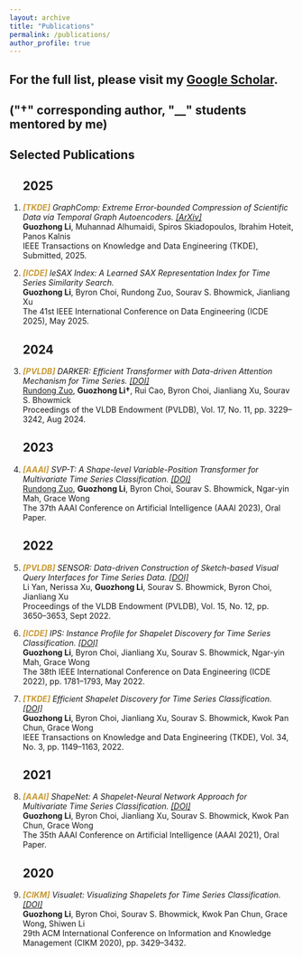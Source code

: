 ```yaml
---
layout: archive
title: "Publications"
permalink: /publications/
author_profile: true
---
```


## For the full list, please visit my <a href="https://scholar.google.com/citations?user=xr_cyAgAAAAJ&hl=en&authuser=2" target="_blank" rel="noopener noreferrer">Google Scholar</a>.

## ("†" corresponding author, "__" students mentored by me)
<!-- "*" equal contribution, -->

<h2>Selected Publications</h2>

<ol>

<h2>2025</h2>

<li><p><i><b style="color: #C89933">[TKDE]</b> GraphComp: Extreme Error-bounded Compression of Scientific Data via Temporal Graph Autoencoders. <a href="https://arxiv.org/abs/2505.06316">[ArXiv]</a></i><br>
<b>Guozhong Li</b>, Muhannad Alhumaidi, Spiros Skiadopoulos, Ibrahim Hoteit, Panos Kalnis<br>
IEEE Transactions on Knowledge and Data Engineering (TKDE), Submitted, 2025.</p></li>

<li><p><i><b style="color: #C89933">[ICDE]</b> leSAX Index: A Learned SAX Representation Index for Time Series Similarity Search.</i><br>
<b>Guozhong Li</b>, Byron Choi, Rundong Zuo, Sourav S. Bhowmick, Jianliang Xu<br>
The 41st IEEE International Conference on Data Engineering (ICDE 2025), May 2025.</p></li>

<h2>2024</h2>

<li><p><i><b style="color: #C89933">[PVLDB]</b> DARKER: Efficient Transformer with Data-driven Attention Mechanism for Time Series. <a href="https://doi.org/10.14778/3681954.3681996">[DOI]</a></i><br>
<u>Rundong Zuo</u>, <b>Guozhong Li†</b>, Rui Cao, Byron Choi, Jianliang Xu, Sourav S. Bhowmick<br>
Proceedings of the VLDB Endowment (PVLDB), Vol. 17, No. 11, pp. 3229–3242, Aug 2024.</p></li>

<h2>2023</h2>

<li><p><i><b style="color: #C89933">[AAAI]</b> SVP-T: A Shape-level Variable-Position Transformer for Multivariate Time Series Classification. <a href="https://doi.org/10.1609/aaai.v37i9.26359">[DOI]</a></i><br>
<u>Rundong Zuo</u>, <b>Guozhong Li</b>, Byron Choi, Sourav S. Bhowmick, Ngar-yin Mah, Grace Wong<br>
The 37th AAAI Conference on Artificial Intelligence (AAAI 2023), Oral Paper.</p></li>

<h2>2022</h2>

<li><p><i><b style="color: #C89933">[PVLDB]</b> SENSOR: Data-driven Construction of Sketch-based Visual Query Interfaces for Time Series Data. <a href="https://doi.org/10.14778/3554821.3554866">[DOI]</a></i><br>
Li Yan, Nerissa Xu, <b>Guozhong Li</b>, Sourav S. Bhowmick, Byron Choi, Jianliang Xu<br>
Proceedings of the VLDB Endowment (PVLDB), Vol. 15, No. 12, pp. 3650–3653, Sept 2022.</p></li>

<li><p><i><b style="color: #C89933">[ICDE]</b> IPS: Instance Profile for Shapelet Discovery for Time Series Classification. <a href="https://doi.org/10.1109/ICDE53745.2022.00179">[DOI]</a></i><br>
<b>Guozhong Li</b>, Byron Choi, Jianliang Xu, Sourav S. Bhowmick, Ngar-yin Mah, Grace Wong<br>
The 38th IEEE International Conference on Data Engineering (ICDE 2022), pp. 1781–1793, May 2022.</p></li>

<li><p><i><b style="color: #C89933">[TKDE]</b> Efficient Shapelet Discovery for Time Series Classification. <a href="https://doi.org/10.1109/TKDE.2020.2995870">[DOI]</a></i><br>
<b>Guozhong Li</b>, Byron Choi, Jianliang Xu, Sourav S. Bhowmick, Kwok Pan Chun, Grace Wong<br>
IEEE Transactions on Knowledge and Data Engineering (TKDE), Vol. 34, No. 3, pp. 1149–1163, 2022.</p></li>

<h2>2021</h2>

<li><p><i><b style="color: #C89933">[AAAI]</b> ShapeNet: A Shapelet-Neural Network Approach for Multivariate Time Series Classification. <a href="https://doi.org/10.1609/aaai.v35i9.17018">[DOI]</a></i><br>
<b>Guozhong Li</b>, Byron Choi, Jianliang Xu, Sourav S. Bhowmick, Kwok Pan Chun, Grace Wong<br>
The 35th AAAI Conference on Artificial Intelligence (AAAI 2021), Oral Paper.</p></li>

<h2>2020</h2>

<li><p><i><b style="color: #C89933">[CIKM]</b> Visualet: Visualizing Shapelets for Time Series Classification. <a href="https://doi.org/10.1145/3340531.3417414">[DOI]</a></i><br>
<b>Guozhong Li</b>, Byron Choi, Sourav S. Bhowmick, Kwok Pan Chun, Grace Wong, Shiwen Li<br>
29th ACM International Conference on Information and Knowledge Management (CIKM 2020), pp. 3429–3432.</p></li>

</ol>
